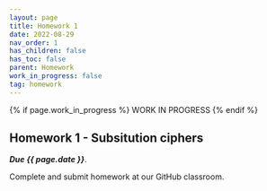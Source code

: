 ```yaml
---
layout: page
title: Homework 1
date: 2022-08-29
nav_order: 1
has_children: false
has_toc: false
parent: Homework
work_in_progress: false
tag: homework 
---
```


{% if page.work_in_progress %} WORK IN PROGRESS {% endif %}

## Homework 1 - Subsitution ciphers

**_Due {{ page.date }}_**. 

Complete and submit homework at our GitHub classroom.
<!-- Complete and submit homework at our [GitHub classroom](https://classroom.github.com/a/fj_XWhbq). -->

